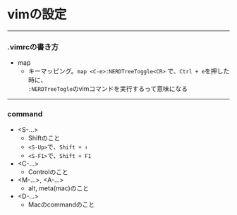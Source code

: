 # vimの設定

***

### .vimrcの書き方
* map
  -  キーマッピング。`map <C-e>:NERDTreeToggle<CR>` で、`Ctrl + e`を押した時に、<br>
`:NERDTreeTogle`のvimコマンドを実行するって意味になる

***

### command
* <S-...>
  - Shiftのこと
  - `<S-Up>`で、`Shift + ↑`
  - `<S-F1>`で、`Shift + F1`
* <C-...>
  - Controlのこと
* <M-...>, <A-...>
  - alt, meta(mac)のこと
* <D-...>
  - Macのcommandのこと
